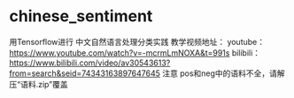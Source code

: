 # chinese_sentiment
用Tensorflow进行
中文自然语言处理分类实践
教学视频地址：
youtube：
https://www.youtube.com/watch?v=-mcrmLmNOXA&t=991s
bilibili：
https://www.bilibili.com/video/av30543613?from=search&seid=74343163897647645
注意
pos和neg中的语料不全，请解压“语料.zip”覆盖
